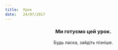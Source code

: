 ```yaml
---
title:  Урок
date:   24/07/2017
---
```


### <center>Ми готуємо цей урок.</center>
<center>Будь ласка, зайдіть пізніше.</center>